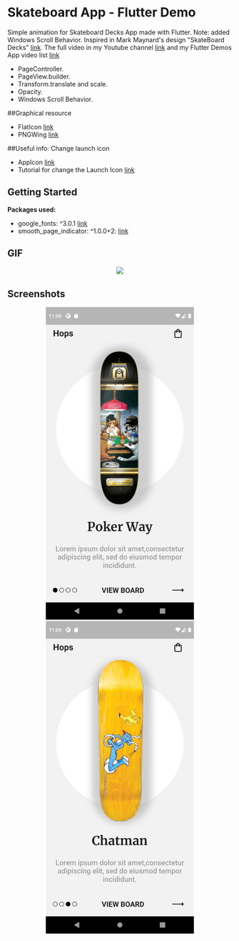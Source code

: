 # Skateboard App - Flutter Demo

Simple animation for Skateboard Decks App made with Flutter. 
Note: added Windows Scroll Behavior.
Inspired in Mark Maynard's design "SkateBoard Decks" [link](https://dribbble.com/shots/5350361-SkateBoard-Decks).
The full video in my Youtube channel [link](https://youtube.com/shorts/ja7rW7aONq4) and my Flutter Demos App video list [link](https://www.youtube.com/playlist?list=PL29yTdfAdnEfQ1U0hRkFxqD-ei2ux8-Hk)
- PageController.
- PageView.builder.
- Transform.translate and scale.
- Opacity.
- Windows Scroll Behavior.

##Graphical resource
- FlatIcon [link](https://www.flaticon.com/)
- PNGWing [link](https://www.pngwing.com/)

##Useful info: Change launch icon
- AppIcon [link](https://appicon.co/)
- Tutorial for change the Launch Icon [link](https://www.geeksforgeeks.org/flutter-changing-app-icon/)

## Getting Started

**Packages used:**
- google_fonts: ^3.0.1 [link](https://pub.dev/packages/google_fonts)
- smooth_page_indicator: ^1.0.0+2: [link](https://pub.dev/packages/smooth_page_indicator)

## GIF
<p align="center">
<img src="screenshots/Animation.gif" height="700">
</p>

## Screenshots
<p align="center">
<img src="screenshots\Screenshot_1658531365.png" height="700">
<img src="screenshots\Screenshot_1658531370.png" height="700">
</p>


